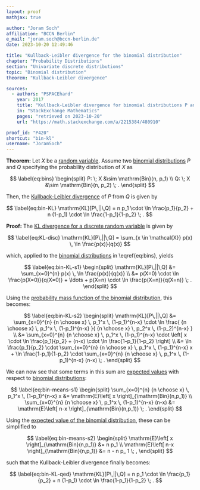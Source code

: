 ```yaml
---
layout: proof
mathjax: true

author: "Joram Soch"
affiliation: "BCCN Berlin"
e_mail: "joram.soch@bccn-berlin.de"
date: 2023-10-20 12:49:46

title: "Kullback-Leibler divergence for the binomial distribution"
chapter: "Probability Distributions"
section: "Univariate discrete distributions"
topic: "Binomial distribution"
theorem: "Kullback-Leibler divergence"

sources:
  - authors: "PSPACEhard"
    year: 2017
    title: "Kullback-Leibler divergence for binomial distributions P and Q"
    in: "StackExchange Mathematics"
    pages: "retrieved on 2023-10-20"
    url: "https://math.stackexchange.com/a/2215384/480910"

proof_id: "P420"
shortcut: "bin-kl"
username: "JoramSoch"
---
```



**Theorem:** Let $X$ be a [random variable](/D/rvar). Assume two [binomial distributions](/D/bin) $P$ and $Q$ specifying the probability distribution of $X$ as

$$ \label{eq:bins}
\begin{split}
P: \; X &\sim \mathrm{Bin}(n, p_1) \\
Q: \; X &\sim \mathrm{Bin}(n, p_2) \; .
\end{split}
$$

Then, the [Kullback-Leibler divergence](/D/kl) of $P$ from $Q$ is given by

$$ \label{eq:bin-KL}
\mathrm{KL}[P\,||\,Q] = n p_1 \cdot \ln \frac{p_1}{p_2} + n (1-p_1) \cdot \ln \frac{1-p_1}{1-p_2} \; .
$$


**Proof:** The [KL divergence for a discrete random variable](/D/kl) is given by 

$$ \label{eq:KL-disc}
\mathrm{KL}[P\,||\,Q] = \sum_{x \in \mathcal{X}} p(x) \, \ln \frac{p(x)}{q(x)}
$$

which, applied to the [binomial distributions](/D/bin) in \eqref{eq:bins}, yields

$$ \label{eq:bin-KL-s1}
\begin{split}
\mathrm{KL}[P\,||\,Q] &= \sum_{x=0}^{n} p(x) \, \ln \frac{p(x)}{q(x)} \\
&= p(X=0) \cdot \ln \frac{p(X=0)}{q(X=0)} + \ldots + p(X=n) \cdot \ln \frac{p(X=n)}{q(X=n)} \; .
\end{split}
$$

Using the [probability mass function of the binomial distribution](/P/bin-pmf), this becomes:

$$ \label{eq:bin-KL-s2}
\begin{split}
\mathrm{KL}[P\,||\,Q] &= \sum_{x=0}^{n} {n \choose x} \, p_1^x \, (1-p_1)^{n-x} \cdot \ln \frac{ {n \choose x} \, p_1^x \, (1-p_1)^{n-x} }{ {n \choose x} \, p_2^x \, (1-p_2)^{n-x} } \\
&= \sum_{x=0}^{n} {n \choose x} \, p_1^x \, (1-p_1)^{n-x} \cdot \left[ x \cdot \ln \frac{p_1}{p_2} + (n-x) \cdot \ln \frac{1-p_1}{1-p_2} \right] \\
&= \ln \frac{p_1}{p_2} \cdot \sum_{x=0}^{n} {n \choose x} \, p_1^x \, (1-p_1)^{n-x} x + \ln \frac{1-p_1}{1-p_2} \cdot \sum_{x=0}^{n} {n \choose x} \, p_1^x \, (1-p_1)^{n-x} (n-x) \; .
\end{split}
$$

We can now see that some terms in this sum are [expected values](/D/mean) with respect to [binomial distributions](/D/bin):

$$ \label{eq:bin-means-s1}
\begin{split}
\sum_{x=0}^{n} {n \choose x} \, p_1^x \, (1-p_1)^{n-x} x &= \mathrm{E}\left[ x \right]_{\mathrm{Bin}(n,p_1)} \\
\sum_{x=0}^{n} {n \choose x} \, p_1^x \, (1-p_1)^{n-x} (n-x) &= \mathrm{E}\left[ n-x \right]_{\mathrm{Bin}(n,p_1)} \; .
\end{split}
$$

Using the [expected value of the binomial distribution](/P/bin-mean), these can be simplified to

$$ \label{eq:bin-means-s2}
\begin{split}
\mathrm{E}\left[ x \right]_{\mathrm{Bin}(n,p_1)} &= n p_1 \\
\mathrm{E}\left[ n-x \right]_{\mathrm{Bin}(n,p_1)} &= n - n p_ 1 \; ,
\end{split}
$$

such that the Kullback-Leibler divergence finally becomes:

$$ \label{eq:bin-KL-qed}
\mathrm{KL}[P\,||\,Q] = n p_1 \cdot \ln \frac{p_1}{p_2} + n (1-p_1) \cdot \ln \frac{1-p_1}{1-p_2} \; .
$$